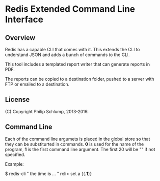 Redis Extended Command Line Interface
=====================================
 
## Overview

Redis has a capable CLI that comes with it.  This extends the 
CLI to understand JSON and adds a bunch of commands to the CLI.

This tool includes a templated report writer that can generate
reports in PDF.

The reports can be copied to a destination folder, pushed to a
server with FTP or emailed to a destination.

## License

(C) Copyright Philip Schlump, 2013-2016.

## Command Line

Each of the command line argumets is placed in the global store so that
they can be substiturted in commands.  __0__ is used for the name of the
program, __1__ is the first command line argument.  The first 20 will
be "" if not specified.

Example:

$ redis-cli " the time is ... "
rcli> set a {{.__1__}}

